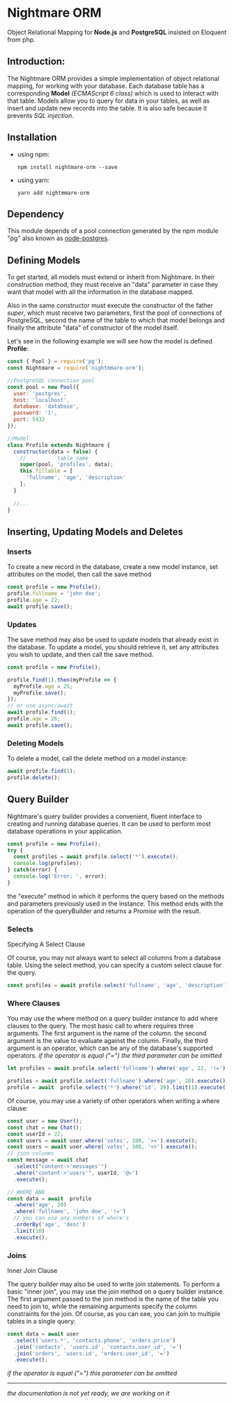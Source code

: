 # Nightmare ORM
Object Relational Mapping for **Node.js** and **PostgreSQL** insisted on Eloquent from php.


## Introduction:
The Nightmare ORM  provides a simple implementation of object relational mapping, for working with your database. Each database table has a corresponding **Model** *(ECMAScript 6 class)* which is used to interact with that table. Models allow you to query for data in your tables, as well as insert and update new records into the table. It is also safe because it prevents *SQL injection*.

## Installation
- using npm:

      npm install nightmare-orm --save

- using yarn:

      yarn add nightmmare-orm

## Dependency
This module depends of a pool connection generated by the npm module "pg" also known as [node-postgres](https://node-postgres.com/).

## Defining Models

To get started, all models must extend or inherit from Nightmare. In their *construction* method, they must receive an "data" parameter in case they want that model with all the information in the database mapped.

Also in the same constructor must execute the constructor of the father *super*, which must receive two parameters, first the pool of connections of PostgreSQL, second the name of the table to which that model belongs and finally the attribute "data" of constructor of the model itself.

Let's see in the following example we will see how the model is defined **Profile**:

```js
const { Pool } = require('pg');
const Nightmare = require('nightmmare-orm');

//PostgreSQL connection pool
const pool = new Pool({
  user: 'postgres',
  host: 'localhost',
  database: 'database',
  password: '1',
  port: 5432
});

//Model
class Profile extends Nightmare {
  constructor(data = false) {
    //          table_name
    super(pool, 'profiles', data);
    this.fillable = [
      'fullname', 'age', 'description'
    ];
  }
  
  //...
}

```

## Inserting, Updating Models and Deletes

### Inserts
To create a new record in the database, create a new model instance, set attributes on the model, then call the save method
```js
const profile = new Profile();
profile.fullname = 'john doe';
profile.age = 22;
await profile.save();
```

### Updates

The save method may also be used to update models that already exist in the database. To update a model, you should retrieve it, set any attributes you wish to update, and then call the save method. 
```js
const profile = new Profile();

profile.find(1).then(myProfile => {
  myProfile.age = 25;
  myProfile.save();
});
// or use async/await
await profile.find(1);
profile.age = 26;
await profile.save();
```

### Deleting Models
To delete a model, call the delete method on a model instance:
```js
await profile.find(1);
profile.delete();
```

## Query Builder
Nightmare's query builder provides a convenient, fluent interface to creating and running database queries. It can be used to perform most database operations in your application.

```js
const profile = new Profile();
try {
  const profiles = await profile.select('*').execute();
  console.log(profiles);
} catch(error) {
  console.log('Error: ', error);
}
```
the "execute" method in which it performs the query based on the methods and parameters previously used in the instance. This method ends with the operation of the queryBuilder and returns a *Promise* with the result.

### Selects
Specifying A Select Clause

Of course, you may not always want to select all columns from a database table. Using the select method, you can specify a custom select clause for the query.

```js
const profiles = await profile.select('fullname', 'age', 'description').execute();
```

### Where Clauses
You may use the where method on a query builder instance to add where clauses to the query. The most basic call to where requires three arguments. The first argument is the name of the column.  the second argument is the value to evaluate against the column. Finally, the third argument is an operator, which can be any of the database's supported operators.
*if the operator is equal ("=") the third parameter can be omitted*
```js
let profiles = await profile.select('fullname').where('age', 22, '!=').execute();

profiles = await profile.select('fullname').where('age', 20).execute();
profile = await  profile.select('*').where('id', 20).limit(1).execute();
```
Of course, you may use a variety of other operators when writing a where clause:
```js
const user = new User();
const chat = new Chat();
const userId = 22;
const users = await user.where('votes', 100, '>=').execute();
const users = await user.where('votes', 100, '<>').execute();
// json colunms
const message = await chat
  .select("content->'messages'")
  .where("content->'users'", userId, '@>')
  .execute();

// WHERE AND
const data = await  profile
  .where('age', 20)
  .where('fullname', 'john doe', '!=')
  // you can use any numbers of where's
  .orderBy('age', 'desc')
  .limit(10)
  .execute();
```

### Joins
Inner Join Clause

The query builder may also be used to write join statements. To perform a basic "inner join", you may use the join method on a query builder instance. The first argument passed to the join method is the name of the table you need to join to, while the remaining arguments specify the column constraints for the join. Of course, as you can see, you can join to multiple tables in a single query:

```js
const data = await user
  .select('users.*', 'contacts.phone', 'orders.price')
  .join('contacts', 'users.id', 'contacts.user_id', '=')
  .join('orders', 'users.id', 'orders.user_id', '=')
  .execute();
```
*if the operator is equal ("=") this parameter can be omitted*

-------
*the documentation is not yet ready, we are working on it*
